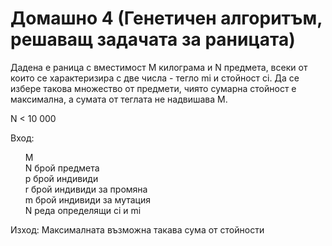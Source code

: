 # Домашно 4 (Генетичен алгоритъм, решаващ задачата за раницата)

Дадена е раница с вместимост M килограма и N предмета, всеки от които се характеризира с две числа - тегло mi и стойност ci. Да се избере такова множество от предмети, чиято сумарна стойност е максимална, а сумата от теглата не надвишава M. 

 N < 10 000

 Вход:
 <ul style="list-style-type: none">
 <li>M</li>
 <li>N брой предмета</li>
 <li>p брой индивиди</li>
 <li>r брой индивиди за промяна</li>
 <li>m брой индивиди за мутация</li>
 <li>N реда определящи ci и mi</li>
 </ul>

 Изход: Максималната възможна такава сума от стойности
